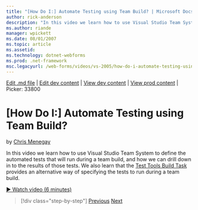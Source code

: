 ```yaml
---
title: "[How Do I:] Automate Testing using Team Build? | Microsoft Docs"
author: rick-anderson
description: "In this video we learn how to use Visual Studio Team System to define the automated tests that will run during a team build, and how we can drill down in to..."
ms.author: riande
manager: wpickett
ms.date: 08/01/2007
ms.topic: article
ms.assetid: 
ms.technology: dotnet-webforms
ms.prod: .net-framework
msc.legacyurl: /web-forms/videos/vs-2005/how-do-i-automate-testing-using-team-build
---
```

[Edit .md file](C:\Projects\msc\dev\Msc.Www\Web.ASP\App_Data\github\web-forms\videos\vs-2005\how-do-i-automate-testing-using-team-build.md) | [Edit dev content](http://www.aspdev.net/umbraco#/content/content/edit/26843) | [View dev content](http://docs.aspdev.net/tutorials/web-forms/videos/vs-2005/how-do-i-automate-testing-using-team-build.html) | [View prod content](http://www.asp.net/web-forms/videos/vs-2005/how-do-i-automate-testing-using-team-build) | Picker: 33800

[How Do I:] Automate Testing using Team Build?
====================
by [Chris Menegay](https://twitter.com/CMenegay)

In this video we learn how to use Visual Studio Team System to define the automated tests that will run during a team build, and how we can drill down in to the results of those tests. We also learn that the [Test Tools Build Task](https://msdn.microsoft.com/en-us/vstudio/aa718351.aspx#bttt) provides an alternative way of specifying the tests to run during a team build.

[&#9654; Watch video (6 minutes)](https://channel9.msdn.com/Blogs/ASP-NET-Site-Videos/how-do-i-automate-testing-using-team-build)

>[!div class="step-by-step"] [Previous](how-do-i-implement-continuous-integration-with-team-foundation.md) [Next](how-do-i-deploy-a-web-application-during-a-team-build.md)